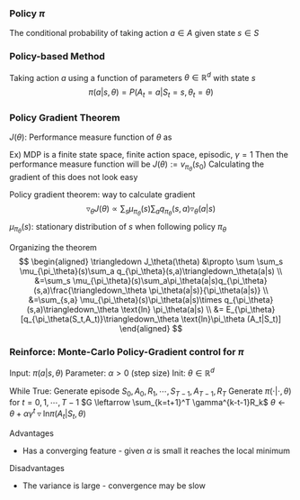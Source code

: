 ### Policy $\pi$
The conditional probability of taking action $a \in A$ given state $s \in S$ 

### Policy-based Method
Taking action $a$ using a function of parameters $\theta \in \mathbb{R}^d$ with state $s$
$$\pi(a|s,\theta) = P(A_t = a|S_t = s,\theta_t = \theta)$$

### Policy Gradient Theorem
$J(\theta)$: Performance measure function of $\theta$ as 

Ex) MDP is a finite state space, finite action space, episodic, $\gamma=1$ 
	Then the performance measure function will be $J(\theta):=v_{\pi_\theta}(s_0)$ 
	Calculating the gradient of this does not look easy

Policy gradient theorem: way to calculate gradient
$$\triangledown_\theta J(\theta) \propto \sum_s \mu_{\pi_\theta}(s)\sum_a q_{\pi_\theta}(s,a)\triangledown_\theta(a|s)$$
$\mu_{\pi_\theta}(s)$: stationary distribution of $s$ when following policy $\pi_\theta$

Organizing the theorem
$$
\begin{aligned}
\triangledown J_\theta(\theta) &\propto \sum \sum_s \mu_{\pi_\theta}(s)\sum_a q_{\pi_\theta}(s,a)\triangledown_\theta(a|s) \\
&=\sum_s \mu_{\pi_\theta}(s)\sum_a\pi_\theta(a|s)q_{\pi_\theta}(s,a)\frac{\triangledown_\theta \pi_\theta(a|s)}{\pi_\theta(a|s)} \\
&=\sum_{s,a} \mu_{\pi_\theta}(s)\pi_\theta(a|s)\times q_{\pi_\theta}(s,a)\triangledown_\theta \text{ln} \pi_\theta(a|s) \\
&= E_{\pi_\theta}[q_{\pi_\theta(S_t,A_t)}\triangledown_\theta \text{ln}\pi_\theta (A_t|S_t)]
\end{aligned}
$$

### Reinforce: Monte-Carlo Policy-Gradient control for $\pi$

Input: $\pi(a|s,\theta)$
Parameter: $\alpha>0$ (step size)
Init: $\theta \in \mathbb{R}^d$ 

While True:
	Generate episode $S_0, A_0, R_1, \cdots, S_{T-1},A_{T-1},R_T$
	Generate $\pi(\cdot|\cdot,\theta)$
	for $t=0,1,\cdots,T-1$
		$G \leftarrow \sum_{k=t+1}^T \gamma^{k-t-1}R_k$
		$\theta \leftarrow \theta + \alpha\gamma^t\triangledown \text{ln}\pi(A_t|S_t,\theta)$

Advantages
- Has a converging feature - given $\alpha$ is small it reaches the local minimum

Disadvantages
- The variance is large - convergence may be slow

